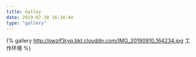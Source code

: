 ```yaml
---
title: Galley
date: 2019-07-30 16:34:44
type: "gallery"
---
```


{% gallery http://pwzjf3ryq.bkt.clouddn.com/IMG_20190910_164234.jpg 工作环境 %}
